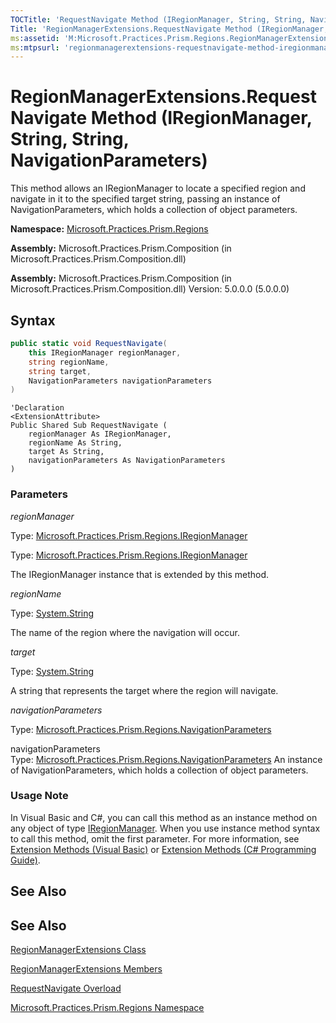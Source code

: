 ```yaml
---
TOCTitle: 'RequestNavigate Method (IRegionManager, String, String, NavigationParameters)'
Title: 'RegionManagerExtensions.RequestNavigate Method (IRegionManager, String, String, NavigationParameters) (Microsoft.Practices.Prism.Regions)'
ms:assetid: 'M:Microsoft.Practices.Prism.Regions.RegionManagerExtensions.RequestNavigate(Microsoft.Practices.Prism.Regions.IRegionManager,System.String,System.String,Microsoft.Practices.Prism.Regions.NavigationParameters)'
ms:mtpsurl: 'regionmanagerextensions-requestnavigate-method-iregionmanager-string-string-action-navigationresult-mspp-regions.md'
---
```


# RegionManagerExtensions.RequestNavigate Method (IRegionManager, String, String, NavigationParameters)

This method allows an IRegionManager to locate a specified region and navigate in it to the specified target string, passing an instance of NavigationParameters, which holds a collection of object parameters.

**Namespace:** [Microsoft.Practices.Prism.Regions](https://msdn.microsoft.com/library/microsoft.practices.prism.regions)

**Assembly:** Microsoft.Practices.Prism.Composition (in Microsoft.Practices.Prism.Composition.dll)

**Assembly:** Microsoft.Practices.Prism.Composition (in Microsoft.Practices.Prism.Composition.dll) Version: 5.0.0.0 (5.0.0.0)

## Syntax

```C# 
public static void RequestNavigate(
	this IRegionManager regionManager,
	string regionName,
	string target,
	NavigationParameters navigationParameters
)
```

```VB 
'Declaration
<ExtensionAttribute> 
Public Shared Sub RequestNavigate ( 
	regionManager As IRegionManager,
	regionName As String,
	target As String,
	navigationParameters As NavigationParameters
)
```

### Parameters

*regionManager*

Type: [Microsoft.Practices.Prism.Regions.IRegionManager](https://msdn.microsoft.com/library/microsoft.practices.prism.regions.iregionmanager)

Type: [Microsoft.Practices.Prism.Regions.IRegionManager](https://msdn.microsoft.com/library/microsoft.practices.prism.regions.iregionmanager)

The IRegionManager instance that is extended by this method.

*regionName*  

Type: [System.String](http://msdn.microsoft.com/en-us/library/s1wwdcbf)

The name of the region where the navigation will occur.

*target*

Type: [System.String](http://msdn.microsoft.com/en-us/library/s1wwdcbf)

A string that represents the target where the region will navigate.

*navigationParameters*

Type: [Microsoft.Practices.Prism.Regions.NavigationParameters](https://msdn.microsoft.com/library/microsoft.practices.prism.regions.navigationparameters)

navigationParameters  
Type: [Microsoft.Practices.Prism.Regions.NavigationParameters](https://msdn.microsoft.com/library/microsoft.practices.prism.regions.navigationparameters)
An instance of NavigationParameters, which holds a collection of object parameters.

### Usage Note

In Visual Basic and C\#, you can call this method as an instance method on any object of type [IRegionManager](https://msdn.microsoft.com/library/microsoft.practices.prism.regions.iregionmanager). When you use instance method syntax to call this method, omit the first parameter. For more information, see [Extension Methods (Visual Basic)](http://msdn.microsoft.com/en-us/library/bb384936.aspx) or [Extension Methods (C\# Programming Guide)](http://msdn.microsoft.com/en-us/library/bb383977.aspx).
## See Also

## See Also

[RegionManagerExtensions Class](https://msdn.microsoft.com/library/microsoft.practices.prism.regions.regionmanagerextensions)

[RegionManagerExtensions Members](regionmanagerextensions-members-mspp-regions.md)

[RequestNavigate Overload](regionmanagerextensions-requestnavigate-method-iregionmanager-string-string-action-navigationresult-mspp-regions.md)

[Microsoft.Practices.Prism.Regions Namespace](https://msdn.microsoft.com/library/microsoft.practices.prism.regions)
